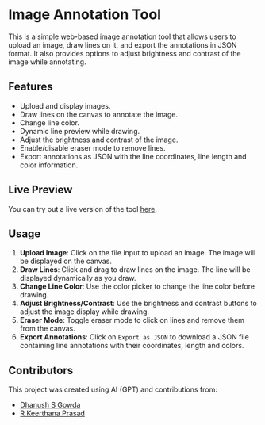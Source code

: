 # Image Annotation Tool

This is a simple web-based image annotation tool that allows users to upload an image, draw lines on it, and export the annotations in JSON format. It also provides options to adjust brightness and contrast of the image while annotating.

## Features

- Upload and display images.
- Draw lines on the canvas to annotate the image.
- Change line color.
- Dynamic line preview while drawing.
- Adjust the brightness and contrast of the image.
- Enable/disable eraser mode to remove lines.
- Export annotations as JSON with the line coordinates, line length and color information.

## Live Preview

You can try out a live version of the tool [here](https://dhanush-s-gowda.github.io/distance-annotation-tool/).


## Usage

1. **Upload Image**: Click on the file input to upload an image. The image will be displayed on the canvas.
2. **Draw Lines**: Click and drag to draw lines on the image. The line will be displayed dynamically as you draw.
3. **Change Line Color**: Use the color picker to change the line color before drawing.
4. **Adjust Brightness/Contrast**: Use the brightness and contrast buttons to adjust the image display while drawing.
5. **Eraser Mode**: Toggle eraser mode to click on lines and remove them from the canvas.
6. **Export Annotations**: Click on `Export as JSON` to download a JSON file containing line annotations with their coordinates, length and colors.

## Contributors

This project was created using AI (GPT) and contributions from:

- [Dhanush S Gowda](https://github.com/Dhanush-S-Gowda)
- [R Keerthana Prasad](https://github.com/Keerthana-prasad)
